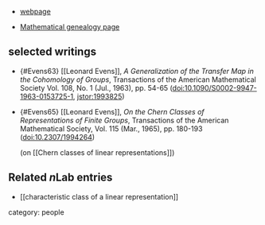 
* [webpage](https://www.math.northwestern.edu/people/emeriti/leonard-evens.html)

* [Mathematical genealogy page](http://www.genealogy.ams.org/id.php?id=12708)

## selected writings

* {#Evens63} [[Leonard Evens]], _A Generalization of the Transfer Map in the Cohomology of Groups_, Transactions of the American Mathematical Society Vol. 108, No. 1 (Jul., 1963), pp. 54-65 ([doi:10.1090/S0002-9947-1963-0153725-1](https://doi.org/10.1090/S0002-9947-1963-0153725-1), [jstor:1993825](https://www.jstor.org/stable/1993825))

* {#Evens65} [[Leonard Evens]], _On the Chern Classes of Representations of Finite Groups_, Transactions of the American Mathematical Society, Vol. 115 (Mar., 1965), pp. 180-193 ([doi:10.2307/1994264](https://www.jstor.org/stable/1994264))

  (on [[Chern classes of linear representations]])

## Related $n$Lab entries

* [[characteristic class of a linear representation]]


category: people